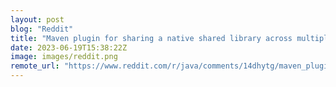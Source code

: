 ```yaml
---
layout: post
blog: "Reddit"
title: "Maven plugin for sharing a native shared library across multiple executables"
date: 2023-06-19T15:38:22Z
image: images/reddit.png
remote_url: "https://www.reddit.com/r/java/comments/14dhytg/maven_plugin_for_sharing_a_native_shared_library/"
---
```

